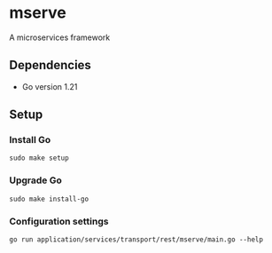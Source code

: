 # mserve

A microservices framework

## Dependencies

- Go version 1.21

## Setup

### Install Go
`sudo make setup`

### Upgrade Go
`sudo make install-go`

### Configuration settings
`go run application/services/transport/rest/mserve/main.go --help`
